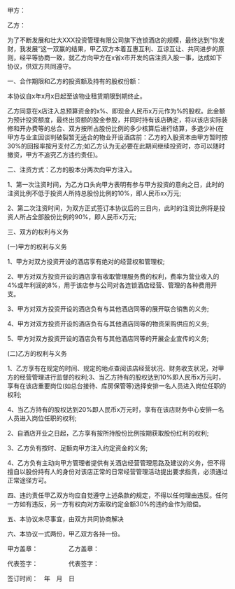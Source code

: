 
 




甲方：


乙方：


为了不断发展和壮大XXX投资管理有限公司旗下连锁酒店的规模，最终达到“你发财，我发展”这一双赢的结果，甲乙双方本着互惠互利、互谅互让、共同进步的原则，经平等协商一致，就乙方向甲方在x省x市开发的店注资入股一事，达成如下协议，供双方共同遵守。


一、合作期限和乙方的投资额及持有的股权份额：


本协议自x年x月x日起至该物业租赁期限到期终止。


乙方同意在x店注入总预算资金的x%、即现金人民币x万元作为%的股权。此金额为预计投资额度，最终出资额的股金参股，并同时持有该店确定，将以该店实际装修和开办费等的总合、双方按所占股份比例的多少核算后进行结算，多退少补(在甲方与业主因谈判破裂暂无适合的物业开设酒店前：乙方的入股资本由甲方暂时按30%的回报率按月支付乙方;如乙方认为无必要在此期间继续投资时，亦可以随时撤资，甲方不追究乙方违约责任)。


二、注资方式：乙方的股本分两次向甲方注入。


1、第一次注资时间，为乙方口头向甲方表明有参与甲方投资的意向之日，此时的注资比例不低于投资人所持总股份比例的10%，即人民币xx万元;


2、第二次注资时间，为双方正式签订本协议后的三日内，此时的注资比例将是投资人所占全部股份比例的90%，即人民币x万元;


三、双方的权利与义务


(一)甲方的权利与义务


1、甲方对双方投资开设的酒店享有绝对的经营权和管理权;


2、甲方对双方投资开设的酒店享有收取管理服务费的权利，费率为营业收入的4%或年利润的8%，用于该店参与公司对各连锁酒店经营、管理的各种费用开支。


3、甲方对双方投资开设的酒店负有与其他酒店同等的展开联合销售的义务;


4、甲方对双方投资开设的酒店负有与其他酒店同等的物资采购供应的义务;


5、甲方对双方投资开设的酒店负有与其他酒店同等的开展企业宣传的义务;


(二)乙方的权利与义务


1、乙方享有在规定的时间、规定的地点查阅该店经营状况、财务收支状况，对甲方的经营管理进行监督的权利;3、当乙方持有的股权达到10%即人民币x万元时，享有在该店重要岗位(如总台接待、库房保管等)选择安排一名人员进入岗位任职的权利;


4、当乙方持有的股权达到20%即人民币x万元时，享有在该店财务中心安排一名人员进入岗位任职的权利;


2、自酒店开业之日起，乙方享有按所持股份比例按期获取股份红利的权利;


3、乙方负有按时、足额向甲方注入约定资金的义务;


4、乙方负有主动向甲方管理者提供有关酒店经营管理思路及建议的义务，但不得擅自以股份持有人的身份对该店正常的日常经营管理活动提出要求指责，必须通过正常途径方可。


四、违约责任甲乙双方均应自觉遵守上述条款的规定，不得以任何理由违反。任何一方如有违反，另一方有权向对方索取约定金额30%的违约金作为赔偿。


五、本协议未尽事宜，由双方共同协商解决


六、本协议一式两份，甲乙双方各持一份。


甲方盖章：　　　　　乙方盖章：


代表签字：　　　　　代表签字：


签订时间：　年　月　日
 


 

 
 
 
 
 
  


  
 

  


  


  
 
 
 
 


